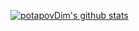 [![potapovDim's github stats](https://github-readme-stats.vercel.app/api?username=potapovDim)](https://github.com/anuraghazra/github-readme-stats)
